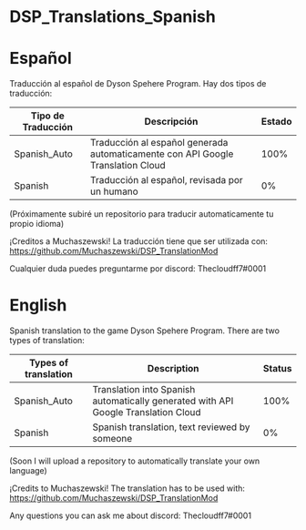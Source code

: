 # DSP_Translations_Spanish

# Español
Traducción al español de Dyson Spehere Program.
Hay dos tipos de traducción:

| Tipo de Traducción  | Descripción | Estado |
| ------------- | ------------- | ------------|
| Spanish_Auto  | Traducción al español generada automaticamente con API Google Translation Cloud  | 100% |
| Spanish | Traducción al español, revisada por un humano | 0% |

(Próximamente subiré un repositorio para traducir automaticamente tu propio idioma)

¡Creditos a Muchaszewski!
La traducción tiene que ser utilizada con: https://github.com/Muchaszewski/DSP_TranslationMod

Cualquier duda puedes preguntarme por discord: Thecloudff7#0001


# English
Spanish translation to the game Dyson Spehere Program.
There are two types of translation:

| Types of translation  | Description | Status |
| ------------- | ------------- | ------------|
| Spanish_Auto  | Translation into Spanish automatically generated with API Google Translation Cloud  | 100% |
| Spanish | Spanish translation, text reviewed by someone   | 0% |

(Soon I will upload a repository to automatically translate your own language)

¡Credits to Muchaszewski!
The translation has to be used with: https://github.com/Muchaszewski/DSP_TranslationMod

Any questions you can ask me about discord: Thecloudff7#0001
